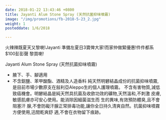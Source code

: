 ```yaml
---
date: 2018-01-22 13:43:46 +0800
title: Jayanti Alum Stone Spray (天然抗菌抑味噴霧)
image: "/img/promotions/fb-2018-5-23_2.jpg"
weight: 1
posteddate: 1/6/2018

---
```

火辣辣既夏天又黎喇!Jayanti 準備左夏日3寶俾大家!而家仲做緊優惠!件件都系$100彭彭聲
黎買喇!

Jayanti Alum Stone Spray (天然抗菌抑味噴霧)
- 腋下、手、腳適用
- 不含鋁鹽、苯甲酸酯、酒精及人造香料
純天然明礬結晶成份的抗菌抑味噴霧,是目前市場少數原支在敍利亞Aleppo生的個人護理噴霧。
不含有害物質,減低致癌機會。明礬結晶是純天然具抗菌及收歛功效的礦物,天然溫和,不刺激
皮膚,敏感肌膚亦可安心使用。能消除因細菌滋生而 生的異味,有效預防體臭,且不會阻塞汗
腺,不會防礙汗腺正常排毒功能,讓你全日持久清爽自然。抗菌抑味噴霧方便使用,迅間乾爽舒
適,不會在衣物留下痕跡。
